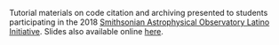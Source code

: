 Tutorial materials on code citation and archiving presented to students participating in the 2018 [Smithsonian Astrophysical Observatory Latino Initiative](https://www.cfa.harvard.edu/opportunities/lsamp/). Slides also available online [here](https://slides.com/dbouquin/latino_init_2018). 
